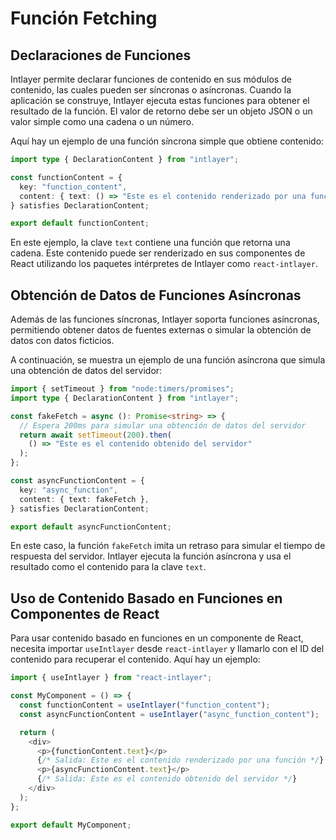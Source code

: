 # Función Fetching

## Declaraciones de Funciones

Intlayer permite declarar funciones de contenido en sus módulos de contenido, las cuales pueden ser síncronas o asíncronas. Cuando la aplicación se construye, Intlayer ejecuta estas funciones para obtener el resultado de la función. El valor de retorno debe ser un objeto JSON o un valor simple como una cadena o un número.

Aquí hay un ejemplo de una función síncrona simple que obtiene contenido:

```typescript
import type { DeclarationContent } from "intlayer";

const functionContent = {
  key: "function_content",
  content: { text: () => "Este es el contenido renderizado por una función" },
} satisfies DeclarationContent;

export default functionContent;
```

En este ejemplo, la clave `text` contiene una función que retorna una cadena. Este contenido puede ser renderizado en sus componentes de React utilizando los paquetes intérpretes de Intlayer como `react-intlayer`.

## Obtención de Datos de Funciones Asíncronas

Además de las funciones síncronas, Intlayer soporta funciones asíncronas, permitiendo obtener datos de fuentes externas o simular la obtención de datos con datos ficticios.

A continuación, se muestra un ejemplo de una función asíncrona que simula una obtención de datos del servidor:

```typescript
import { setTimeout } from "node:timers/promises";
import type { DeclarationContent } from "intlayer";

const fakeFetch = async (): Promise<string> => {
  // Espera 200ms para simular una obtención de datos del servidor
  return await setTimeout(200).then(
    () => "Este es el contenido obtenido del servidor"
  );
};

const asyncFunctionContent = {
  key: "async_function",
  content: { text: fakeFetch },
} satisfies DeclarationContent;

export default asyncFunctionContent;
```

En este caso, la función `fakeFetch` imita un retraso para simular el tiempo de respuesta del servidor. Intlayer ejecuta la función asíncrona y usa el resultado como el contenido para la clave `text`.

## Uso de Contenido Basado en Funciones en Componentes de React

Para usar contenido basado en funciones en un componente de React, necesita importar `useIntlayer` desde `react-intlayer` y llamarlo con el ID del contenido para recuperar el contenido. Aquí hay un ejemplo:

```javascript
import { useIntlayer } from "react-intlayer";

const MyComponent = () => {
  const functionContent = useIntlayer("function_content");
  const asyncFunctionContent = useIntlayer("async_function_content");

  return (
    <div>
      <p>{functionContent.text}</p>
      {/* Salida: Este es el contenido renderizado por una función */}
      <p>{asyncFunctionContent.text}</p>
      {/* Salida: Este es el contenido obtenido del servidor */}
    </div>
  );
};

export default MyComponent;
```

